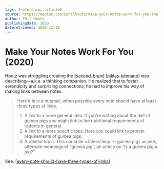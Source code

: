 ```yaml
---
tags: [reference, article]
source: https://medium.com/@philhoutz/make-your-notes-work-for-you-the-secret-sauce-of-zettelkasten-cb901a3cce00
author: Phil Houtz
publishingdate: 2020
dateretrieved: 2020-12-10
---
```


# Make Your Notes Work For You (2020)

Houtz was struggling creating the [[second-brain]] [[niklas-luhmann]] was describing—a.k.a. a thinking companion. He realized that to foster serendipity and surprising connections, he had to improve his way of making links between notes. 

> Here it is in a nutshell, when possible every note should have at least three types of links. 
>
> 1. A link to a more general idea. If you’re writing about the diet of guinea pigs you might link to the nutritional requirements of rodents in general.
> 2. A link to a more specific idea. Here you could link to protein requirements of guinea pigs.
> 3. A related topic. This could be a lateral leap — guinea pigs as pets, alternate meanings of “guinea pig”, an article on “is a guinea pig a pig?”

See: [[every-note-should-have-three-types-of-links]]

[//begin]: # "Autogenerated link references for markdown compatibility"
[second-brain]: ../3-literature/second-brain "Second Brain"
[niklas-luhmann]: ../6-people/niklas-luhmann "Niklas Luhmann"
[every-note-should-have-three-types-of-links]: ../3-literature/every-note-should-have-three-types-of-links "Every Note Should Have Three Types of Links"
[//end]: # "Autogenerated link references"